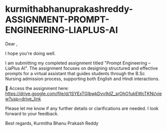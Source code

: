 # kurmithabhanuprakashreddy-ASSIGNMENT-PROMPT-ENGINEERING-LIAPLUS-AI
Dear ,

I hope you're doing well.

I am submitting my completed assignment titled "Prompt Engineering – LiaPlus AI". The assignment focuses on designing structured and effective prompts for a virtual assistant that guides students through the B.Sc Nursing admission process, supporting both English and Hindi interactions.

🔗 Access the assignment here:
https://drive.google.com/file/d/1SYExTGIbwkDvv9dZ_srOhO1ukEWcTKNi/view?usp=drive_link

Please let me know if any further details or clarifications are needed. I look forward to your feedback.

Best regards,
Kurmitha Bhanu Prakash Reddy
